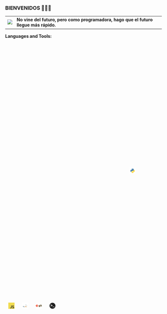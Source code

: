 ### BIENVENIDOS 👩🏻‍💻<br>
<table>
  <tr>
    <td><img height="200" src="https://cibercom.es/wp-content/uploads/2018/12/giphy-2.gif"></td>
    <td><strong>No vine del futuro, pero como programadora, hago que el futuro llegue más rápido.</strong></td>
  </tr>
</table>

**Languages and Tools:** 

<div>
    <img height="20" style="margin: 400px;" src="https://raw.githubusercontent.com/github/explore/80688e429a7d4ef2fca1e82350fe8e3517d3494d/topics/python/python.png">
    <img height="20" style="margin: 10px;" src="https://raw.githubusercontent.com/github/explore/80688e429a7d4ef2fca1e82350fe8e3517d3494d/topics/javascript/javascript.png">
    <img height="20" style="margin: 10px;" src="https://raw.githubusercontent.com/github/explore/80688e429a7d4ef2fca1e82350fe8e3517d3494d/topics/mysql/mysql.png">
    <img height="20" style="margin: 10px;" src="https://raw.githubusercontent.com/github/explore/80688e429a7d4ef2fca1e82350fe8e3517d3494d/topics/git/git.png">
    <img height="20" style="margin: 10px;" src="https://raw.githubusercontent.com/github/explore/80688e429a7d4ef2fca1e82350fe8e3517d3494d/topics/terminal/terminal.png">
</div>



